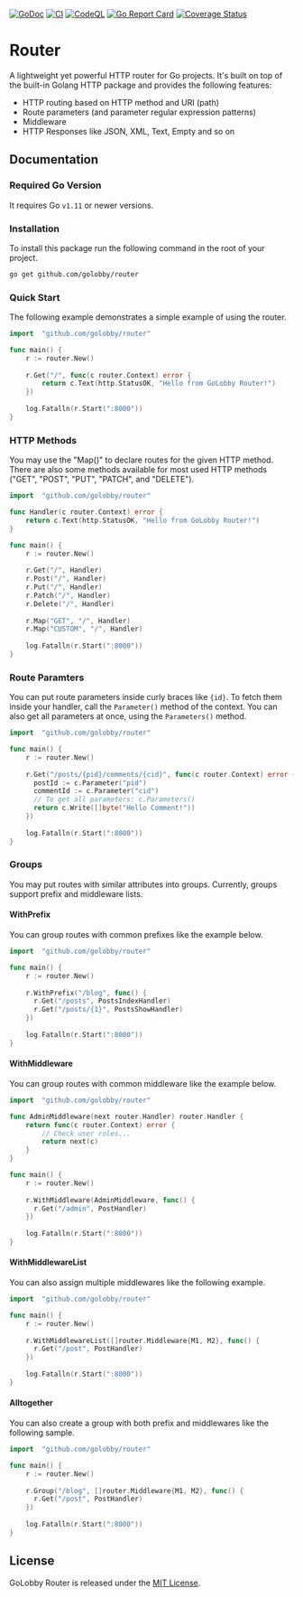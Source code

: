 [![GoDoc](https://godoc.org/github.com/golobby/router/?status.svg)](https://godoc.org/github.com/golobby/router/v3)
[![CI](https://github.com/golobby/router/actions/workflows/ci.yml/badge.svg)](https://github.com/golobby/router/actions/workflows/ci.yml)
[![CodeQL](https://github.com/golobby/router/actions/workflows/codeql-analysis.yml/badge.svg)](https://github.com/golobby/router/actions/workflows/codeql-analysis.yml)
[![Go Report Card](https://goreportcard.com/badge/github.com/golobby/router)](https://goreportcard.com/report/github.com/golobby/router)
[![Coverage Status](https://coveralls.io/repos/github/golobby/router/badge.svg?v=0)](https://coveralls.io/github/golobby/router?branch=master)

# Router
A lightweight yet powerful HTTP router for Go projects.
It's built on top of the built-in Golang HTTP package and provides the following features:
* HTTP routing based on HTTP method and URI (path)
* Route parameters (and parameter regular expression patterns)
* Middleware
* HTTP Responses like JSON, XML, Text, Empty and so on

## Documentation
### Required Go Version
It requires Go `v1.11` or newer versions.

### Installation
To install this package run the following command in the root of your project.

```bash
go get github.com/golobby/router
```

### Quick Start

The following example demonstrates a simple example of using the router.

```go
import 	"github.com/golobby/router"

func main() {
    r := router.New()
    
    r.Get("/", func(c router.Context) error {
        return c.Text(http.StatusOK, "Hello from GoLobby Router!")
    })
    
    log.Fatalln(r.Start(":8000"))
}
```

### HTTP Methods

You may use the "Map()" to declare routes for the given HTTP method.
There are also some methods available for most used HTTP methods ("GET", "POST", "PUT", "PATCH", and "DELETE").

```go
import 	"github.com/golobby/router"

func Handler(c router.Context) error {
    return c.Text(http.StatusOK, "Hello from GoLobby Router!")
}

func main() {
    r := router.New()
    
    r.Get("/", Handler)
    r.Post("/", Handler)
    r.Put("/", Handler)
    r.Patch("/", Handler)
    r.Delete("/", Handler)
    
    r.Map("GET", "/", Handler)
    r.Map("CUSTOM", "/", Handler)
    
    log.Fatalln(r.Start(":8000"))
}
```

### Route Paramters

You can put route parameters inside curly braces like `{id}`.
To fetch them inside your handler, call the `Parameter()` method of the context.
You can also get all parameters at once, using the `Parameters()` method.

```go
import 	"github.com/golobby/router"

func main() {
    r := router.New()
    
    r.Get("/posts/{pid}/comments/{cid}", func(c router.Context) error {
      postId := c.Parameter("pid")
      commentId := c.Parameter("cid")
      // To get all parameters: c.Parameters()
      return c.Write([]byte("Hello Comment!"))
    })
    
    log.Fatalln(r.Start(":8000"))
}
```

### Groups

You may put routes with similar attributes into groups.
Currently, groups support prefix and middleware lists.

#### WithPrefix

You can group routes with common prefixes like the example below.

```go
import 	"github.com/golobby/router"

func main() {
    r := router.New()
    
    r.WithPrefix("/blog", func() {
      r.Get("/posts", PostsIndexHandler)
      r.Get("/posts/{1}", PostsShowHandler)
    })
    
    log.Fatalln(r.Start(":8000"))
}
```

#### WithMiddleware

You can group routes with common middleware like the example below.

```go
import 	"github.com/golobby/router"

func AdminMiddleware(next router.Handler) router.Handler {
	return func(c router.Context) error {
		// Check user roles...
		return next(c)
	}
}

func main() {
    r := router.New()
    
    r.WithMiddleware(AdminMiddleware, func() {
      r.Get("/admin", PostHandler)
    })
    
    log.Fatalln(r.Start(":8000"))
}
```

#### WithMiddlewareList

You can also assign multiple middlewares like the following example.

```go
import 	"github.com/golobby/router"

func main() {
    r := router.New()
    
    r.WithMiddlewareList([]router.Middleware{M1, M2}, func() {
      r.Get("/post", PostHandler)
    })
    
    log.Fatalln(r.Start(":8000"))
}
```

#### Alltogether

You can also create a group with both prefix and middlewares like the following sample.

```go
import 	"github.com/golobby/router"

func main() {
    r := router.New()
    
    r.Group("/blog", []router.Middleware{M1, M2}, func() {
      r.Get("/post", PostHandler)
    })
    
    log.Fatalln(r.Start(":8000"))
}
```

## License
GoLobby Router is released under the [MIT License](http://opensource.org/licenses/mit-license.php).
